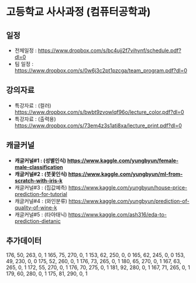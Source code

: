 # 고등학교 사사과정 (컴퓨터공학과)

## 일정
* 전체일정 : https://www.dropbox.com/s/bc4ujj2f7vihynf/schedule.pdf?dl=0
* 팀 일정 : https://www.dropbox.com/s/0w6j3c2pt1pzcga/team_program.pdf?dl=0

## 강의자료
* 특강자료 : (컬러) https://www.dropbox.com/s/bwbt9zvowlqf96o/lecture_color.pdf?dl=0
* 특강자료 : (출력용) https://www.dropbox.com/s/73em4z3s1ati8xa/lecture_print.pdf?dl=0

## 캐글커널
* **캐글커널#1 : (성별인식) https://www.kaggle.com/yungbyun/female-male-classification**
* **캐글커널#2 : (붓꽃인식) https://www.kaggle.com/yungbyun/ml-from-scratch-with-iris-k**
* 캐글커널#3 : (집값예측) https://www.kaggle.com/yungbyun/house-price-prediction-for-tutorial
* 캐글커널#4 : (와인분류) https://www.kaggle.com/yungbyun/prediction-of-quality-of-wine-k
* 캐글커널#5 : (타아태닉) https://www.kaggle.com/ash316/eda-to-prediction-dietanic

## 추가데이터
176, 50, 263, 0, 1 
165, 75, 270, 0, 1
153, 62, 250, 0, 0
165, 62, 245, 0, 0
153, 49, 230, 0, 0
175, 52, 260, 0, 1
176, 73, 265, 0, 1
180, 65, 270, 0, 1
167, 63, 265, 0, 1
172, 55, 270, 0, 1
176, 70, 275, 0, 1
181, 92, 280, 0, 1
167, 71, 265, 0, 1
179, 60, 280, 0, 1
175, 81, 290, 0, 1
